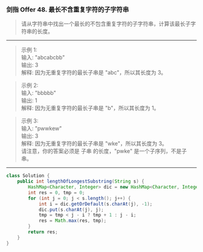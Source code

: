 ### 剑指 Offer 48. 最长不含重复字符的子字符串

>请从字符串中找出一个最长的不包含重复字符的子字符串，计算该最长子字符串的长度。
***
>示例 1:  
>输入: "abcabcbb"  
>输出: 3   
>解释: 因为无重复字符的最长子串是 "abc"，所以其长度为 3。  

>示例 2:  
>输入: "bbbbb"  
>输出: 1  
>解释: 因为无重复字符的最长子串是 "b"，所以其长度为 1。  

>示例 3:  
>输入: "pwwkew"  
>输出: 3  
>解释: 因为无重复字符的最长子串是 "wke"，所以其长度为 3。  
>     请注意，你的答案必须是 子串 的长度，"pwke" 是一个子序列，不是子串。  
***
```java
class Solution {
    public int lengthOfLongestSubstring(String s) {
        HashMap<Character, Integer> dic = new HashMap<Character, Integer>();
        int res = 0, tmp = 0;
        for (int j = 0; j < s.length(); j++) {
            int i = dic.getOrDefault(s.charAt(j), -1);
            dic.put(s.charAt(j), j);
            tmp = tmp < j - i ? tmp + 1 : j - i;
            res = Math.max(res, tmp);
        }
        return res;
    }
}
```
